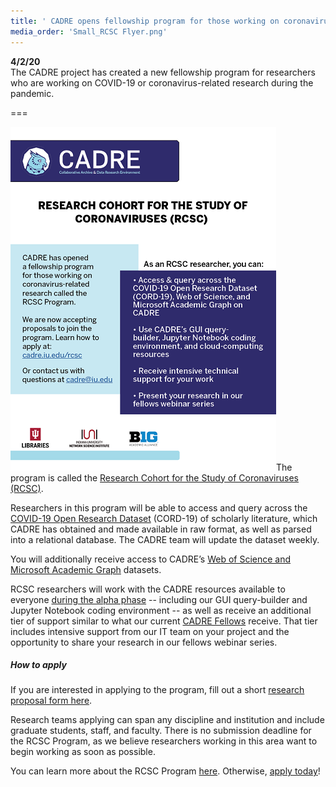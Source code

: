 ```yaml
---
title: ' CADRE opens fellowship program for those working on coronavirus-related research'
media_order: 'Small_RCSC Flyer.png'
---
```


**4/2/20**  
The CADRE project has created a new fellowship program for researchers who are working on COVID-19 or coronavirus-related research during the pandemic. 

===

![A flyer with details about hte RCSC program.](Small_RCSC%20Flyer.png?classes=float-right)The program is called the [Research Cohort for the Study of Coronaviruses (RCSC)](https://cadre.iu.edu/work-with-us/rcsc-program).

Researchers in this program will be able to access and query across the [COVID-19 Open Research Dataset](https://www.kaggle.com/allen-institute-for-ai/CORD-19-research-challenge) (CORD-19) of scholarly literature, which CADRE has obtained and made available in raw format, as well as parsed into a relational database. The CADRE team will update the dataset weekly. 

You will additionally receive access to CADRE’s [Web of Science and Microsoft Academic Graph](https://cadre.iu.edu/about-cadre/available-datasets) datasets. 

RCSC researchers will work with the CADRE resources available to everyone [during the alpha phase](https://cadre.iu.edu/news-and-events/news/cadre-launches-alpha-version-of-open-research-platform) -- including our GUI query-builder and Jupyter Notebook coding environment -- as well as receive an additional tier of support similar to what our current [CADRE Fellows](https://cadre.iu.edu/work-with-us/cadre-fellowship) receive. That tier includes intensive support from our IT team on your project and the opportunity to share your research in our fellows webinar series.

##### How to apply
If you are interested in applying to the program, fill out a short [research proposal form here](https://iuni.iu.edu/resources/datasets/cadre/research-cohort-proposal-form). 

Research teams applying can span any discipline and institution and include graduate students, staff, and faculty. There is no submission deadline for the RCSC Program, as we believe researchers working in this area want to begin working as soon as possible.

You can learn more about the RCSC Program [here](https://cadre.iu.edu/work-with-us/rcsc-program). Otherwise, [apply today](https://iuni.iu.edu/resources/datasets/cadre/research-cohort-proposal-form)!